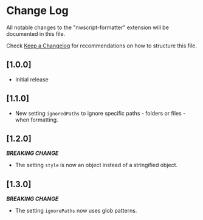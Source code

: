 # Change Log

All notable changes to the "nwscript-formatter" extension will be documented in this file.

Check [Keep a Changelog](http://keepachangelog.com/) for recommendations on how to structure this file.

## [1.0.0]

- Initial release

## [1.1.0]

- New setting `ignoredPaths` to ignore specific paths - folders or files - when formatting.

## [1.2.0]

**_BREAKING CHANGE_**

- The setting `style` is now an object instead of a stringified object.

## [1.3.0]

**_BREAKING CHANGE_**

- The setting `ignorePaths` now uses glob patterns.
